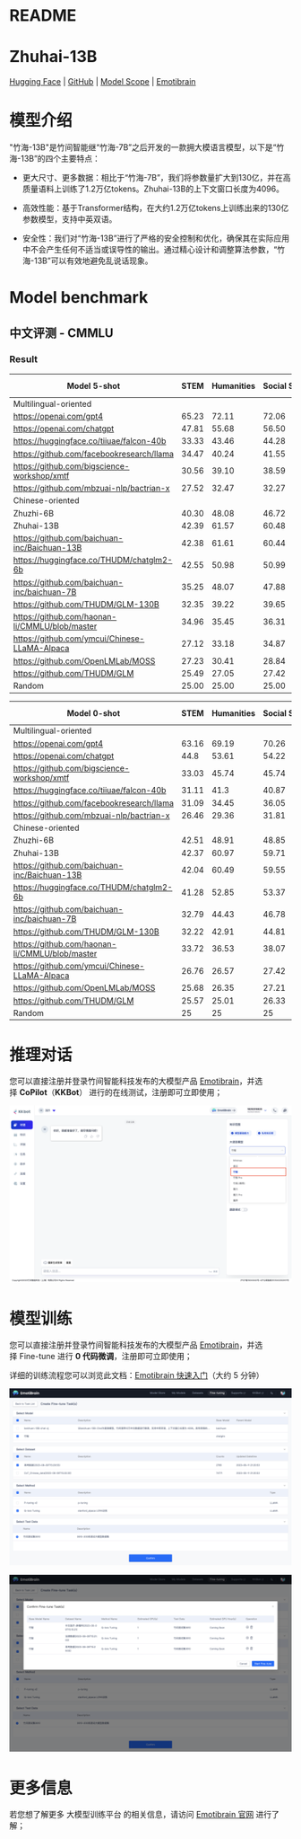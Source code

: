 # README

# Zhuhai-13B

[Hugging Face](https://huggingface.co/emotibot-inc/Zhuhai-13B) | [GitHub](https://github.com/emotibot-inc/Zhuhai-13B) | [Model Scope](https://modelscope.cn/models/emotibotinc/Zhuhai-13B/summary) | [Emotibrain](https://brain.emotibot.com/?source=zhuhai13b_github)

# **模型介绍**

"竹海-13B"是竹间智能继“竹海-7B”之后开发的一款拥大模语言模型，以下是“竹海-13B”的四个主要特点： 

- 更大尺寸、更多数据：相比于“竹海-7B”，我们将参数量扩大到130亿，并在高质量语料上训练了1.2万亿tokens。Zhuhai-13B的上下文窗口长度为4096。

- 高效性能：基于Transformer结构，在大约1.2万亿tokens上训练出来的130亿参数模型，支持中英双语。

- 安全性：我们对“竹海-13B”进行了严格的安全控制和优化，确保其在实际应用中不会产生任何不适当或误导性的输出。通过精心设计和调整算法参数，“竹海-13B”可以有效地避免乱说话现象。

# Model **benchmark**

## **中文评测** - **CMMLU**

### Result

| Model 5-shot | STEM | Humanities | Social Science | Other | China-specific | Average |
| --- | --- | --- | --- | --- | --- | --- |
| Multilingual-oriented |  |  |  |  |  |  |
| https://openai.com/gpt4 | 65.23 | 72.11 | 72.06 | 74.79 | 66.12 | 70.95 |
| https://openai.com/chatgpt | 47.81 | 55.68 | 56.50 | 62.66 | 50.69 | 55.51 |
| https://huggingface.co/tiiuae/falcon-40b | 33.33 | 43.46 | 44.28 | 44.75 | 39.46 | 41.45 |
| https://github.com/facebookresearch/llama | 34.47 | 40.24 | 41.55 | 42.88 | 37.00 | 39.80 |
| https://github.com/bigscience-workshop/xmtf | 30.56 | 39.10 | 38.59 | 40.32 | 37.15 | 37.04 |
| https://github.com/mbzuai-nlp/bactrian-x | 27.52 | 32.47 | 32.27 | 35.77 | 31.56 | 31.88 |
| Chinese-oriented |  |  |  |  |  |  |
| Zhuzhi-6B | 40.30 | 48.08 | 46.72 | 47.41 | 45.51 | 45.60 |
| Zhuhai-13B | 42.39 | 61.57 | 60.48 | 58.57 | 55.68 | 55.74 |
| https://github.com/baichuan-inc/Baichuan-13B | 42.38 | 61.61 | 60.44 | 59.26 | 56.62 | 55.82 |
| https://huggingface.co/THUDM/chatglm2-6b | 42.55 | 50.98 | 50.99 | 50.80 | 48.37 | 48.80 |
| https://github.com/baichuan-inc/baichuan-7B | 35.25 | 48.07 | 47.88 | 46.61 | 44.14 | 44.43 |
| https://github.com/THUDM/GLM-130B | 32.35 | 39.22 | 39.65 | 38.62 | 37.70 | 37.48 |
| https://github.com/haonan-li/CMMLU/blob/master | 34.96 | 35.45 | 36.31 | 42.14 | 37.89 | 37.16 |
| https://github.com/ymcui/Chinese-LLaMA-Alpaca | 27.12 | 33.18 | 34.87 | 35.10 | 32.97 | 32.63 |
| https://github.com/OpenLMLab/MOSS | 27.23 | 30.41 | 28.84 | 32.56 | 28.68 | 29.57 |
| https://github.com/THUDM/GLM | 25.49 | 27.05 | 27.42 | 29.21 | 28.05 | 27.26 |
| Random | 25.00 | 25.00 | 25.00 | 25.00 | 25.00 | 25.00 |

| Model 0-shot | STEM | Humanities | Social Science | Other | China-specific | Average |
| --- | --- | --- | --- | --- | --- | --- |
| Multilingual-oriented |  |  |  |  |  |  |
| https://openai.com/gpt4 | 63.16 | 69.19 | 70.26 | 73.16 | 63.47 | 68.9 |
| https://openai.com/chatgpt | 44.8 | 53.61 | 54.22 | 59.95 | 49.74 | 53.22 |
| https://github.com/bigscience-workshop/xmtf | 33.03 | 45.74 | 45.74 | 46.25 | 41.58 | 42.8 |
| https://huggingface.co/tiiuae/falcon-40b | 31.11 | 41.3 | 40.87 | 40.61 | 36.05 | 38.5 |
| https://github.com/facebookresearch/llama | 31.09 | 34.45 | 36.05 | 37.94 | 32.89 | 34.88 |
| https://github.com/mbzuai-nlp/bactrian-x | 26.46 | 29.36 | 31.81 | 31.55 | 29.17 | 30.06 |
| Chinese-oriented |  |  |  |  |  |  |
| Zhuzhi-6B | 42.51 | 48.91 | 48.85 | 50.25 | 47.57 | 47.62 |
| Zhuhai-13B | 42.37 | 60.97 | 59.71 | 56.35 | 54.81 | 54.84 |
| https://github.com/baichuan-inc/Baichuan-13B | 42.04 | 60.49 | 59.55 | 56.6 | 55.72 | 54.63 |
| https://huggingface.co/THUDM/chatglm2-6b | 41.28 | 52.85 | 53.37 | 52.24 | 50.58 | 49.95 |
| https://github.com/baichuan-inc/baichuan-7B | 32.79 | 44.43 | 46.78 | 44.79 | 43.11 | 42.33 |
| https://github.com/THUDM/GLM-130B | 32.22 | 42.91 | 44.81 | 42.6 | 41.93 | 40.79 |
| https://github.com/haonan-li/CMMLU/blob/master | 33.72 | 36.53 | 38.07 | 46.94 | 38.32 | 38.51 |
| https://github.com/ymcui/Chinese-LLaMA-Alpaca | 26.76 | 26.57 | 27.42 | 28.33 | 26.73 | 27.34 |
| https://github.com/OpenLMLab/MOSS | 25.68 | 26.35 | 27.21 | 27.92 | 26.7 | 26.88 |
| https://github.com/THUDM/GLM | 25.57 | 25.01 | 26.33 | 25.94 | 25.81 | 25.8 |
| Random | 25 | 25 | 25 | 25 | 25 | 25 |

# **推理对话**

您可以直接注册并登录竹间智能科技发布的大模型产品 [Emotibrain](https://brain.emotibot.com/?source=zhuhai13b_github)，并选择 **CoPilot**（**KKBot**） 进行的在线测试，注册即可立即使用；

![Untitled](./READMEjpg/Untitled.png)

# **模型训练**

您可以直接注册并登录竹间智能科技发布的大模型产品 [Emotibrain](https://brain.emotibot.com/?source=zhuhai13b_github)，并选择 Fine-tune 进行 **0 代码微调**，注册即可立即使用；

详细的训练流程您可以浏览此文档：[Emotibrain 快速入门](https://brain.emotibot.com/supports/model-factory/dash-into.html)（大约 5 分钟）

![Untitled](./READMEjpg/Untitled1.png)

![Untitled](./READMEjpg/Untitled2.png)

# **更多信息**

若您想了解更多 大模型训练平台 的相关信息，请访问 [Emotibrain 官网](https://brain.emotibot.com/?source=zhuhai13b_github) 进行了解；
